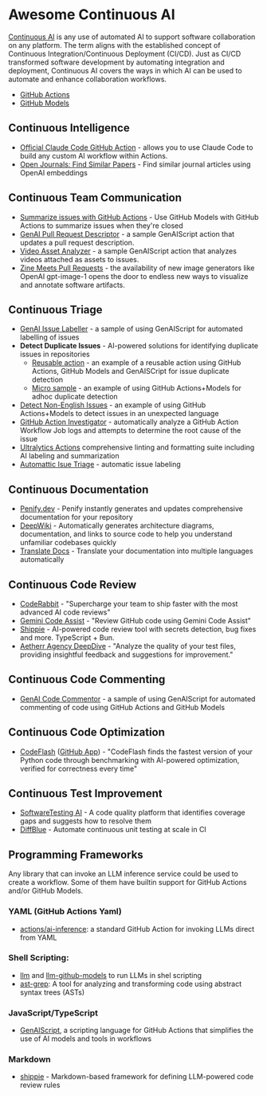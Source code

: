 # Awesome Continuous AI

[Continuous AI](https://githubnext.com/projects/continuous-ai/) is any use of automated AI to support software collaboration on any platform. The term aligns with the established concept of Continuous Integration/Continuous Deployment (CI/CD). Just as CI/CD transformed software development by automating integration and deployment, Continuous AI covers the ways in which AI can be used to automate and enhance collaboration workflows.

* [GitHub Actions](https://docs.github.com/en/actions)
* [GitHub Models](https://docs.github.com/en/github-models/)

## Continuous Intelligence

* [Official Claude Code GitHub Action](https://docs.anthropic.com/en/docs/claude-code/github-actions) - allows you to use Claude Code to build any custom AI workflow within Actions.
* [Open Journals: Find Similar Papers](https://github.com/openjournals/find-similar-papers) - Find similar journal articles using OpenAI embeddings

## Continuous Team Communication

* [Summarize issues with GitHub Actions](https://docs.github.com/en/github-models/github-models-at-scale/use-models-at-scale#example-use-github-models-with-github-actions-to-summarize-issues) - Use GitHub Models with GitHub Actions to summarize issues when they're closed
* [GenAI Pull Request Descriptor](https://github.com/pelikhan/action-genai-pull-request-descriptor/) - a sample GenAIScript action that updates a pull request description.
* [Video Asset Analyzer](https://github.com/pelikhan/action-genai-video-issue-analyzer) - a sample GenAIScript action that analyzes videos attached as assets to issues.
* [Zine Meets Pull Requests](https://microsoft.github.io/genaiscript/blog/zine-prs/#zines) - the availability of new image generators like OpenAI gpt-image-1 opens the door to endless new ways to visualize and annotate software artifacts.

## Continuous Triage

* [GenAI Issue Labeller](https://github.com/pelikhan/action-genai-issue-labeller) - a sample of using GenAIScript for automated labelling of issues
* **Detect Duplicate Issues** - AI-powered solutions for identifying duplicate issues in repositories
  * [Reusable action](https://github.com/pelikhan/action-genai-issue-dedup) - an example of a reusable action using GitHub Actions, GitHub Models and GenAISCript for issue duplicate detection
  * [Micro sample](https://github.com/home-assistant/core/blob/dev/.github/workflows/detect-duplicate-issues.yml) - an example of using GitHub Actions+Models for adhoc duplicate detection
* [Detect Non-English Issues](https://github.com/home-assistant/core/blob/dev/.github/workflows/detect-non-english-issues.yml) - an example of using GitHub Actions+Models to detect issues in an unexpected language
* [GitHub Action Investigator](https://microsoft.github.io/genaiscript/samples/gai/) - automatically analyze a GitHub Action Workflow Job logs and attempts to determine the root cause of the issue
* [Ultralytics Actions](https://github.com/ultralytics/actions) comprehensive linting and formatting suite including AI labeling and summarization
* [Automattic Isue Triage](https://github.com/Automattic/jetpack/tree/f1b24e51a215eb85e17de7844794d0cb512bfc42/projects/github-actions/repo-gardening) - automatic issue labeling

## Continuous Documentation

* [Penify.dev](https://www.penify.dev/) - Penify instantly generates and updates comprehensive documentation for your repository
* [DeepWiki](https://deepwiki.com/) - Automatically generates architecture diagrams, documentation, and links to source code to help you understand unfamiliar codebases quickly
* [Translate Docs](https://github.com/TanStack-dev/translate-docs-action) - Translate your documentation into multiple languages automatically

## Continuous Code Review

* [CodeRabbit](https://www.coderabbit.ai/) - "Supercharge your team to ship faster with the most advanced AI code reviews"
* [Gemini Code Assist](https://developers.google.com/gemini-code-assist/docs/review-github-code) - "Review GitHub code using Gemini Code Assist"
* [Shippie](https://github.com/mattzcarey/shippie) - AI-powered code review tool with secrets detection, bug fixes and more. TypeScript + Bun.
* [Aetherr Agency DeepDive](https://github.com/Aetherr-Agency/DeepDive/) - "Analyze the quality of your test files, providing insightful feedback and suggestions for improvement."

## Continuous Code Commenting

* [GenAI Code Commentor](https://github.com/pelikhan/action-genai-commentor/) - a sample of using GenAIScript for automated commenting of code using GitHub Actions and GitHub Models

## Continuous Code Optimization

* [CodeFlash](https://www.codeflash.ai/) ([GitHub App](https://github.com/marketplace/codeflash-ai)) - "CodeFlash finds the fastest version of your Python code through benchmarking with AI-powered optimization, verified for correctness every time"

## Continuous Test Improvement

* [SoftwareTesting AI](https://softwaretesting.ai/) - A code quality platform that identifies coverage gaps and suggests how to resolve them
* [DiffBlue](https://www.diffblue.com/ci-pipeline/) - Automate continuous unit testing at scale in CI

## Programming Frameworks

Any library that can invoke an LLM inference service could be used to create a workflow.
Some of them have builtin support for GitHub Actions and/or GitHub Models.

###  YAML (GitHub Actions Yaml)

* [actions/ai-inference](https://github.com/actions/ai-inference): a standard GitHub Action for invoking LLMs direct from YAML

### Shell Scripting:

* [llm](https://llm.datasette.io/) and [llm-github-models](https://github.com/tonybaloney/llm-github-models) to run LLMs in shel scripting
* [ast-grep](https://ast-grep.github.io/): A tool for analyzing and transforming code using abstract syntax trees (ASTs)

### JavaScript/TypeScript

* [GenAIScript](https://https://microsoft.github.io/genaiscript/), a scripting language for GitHub Actions that simplifies the use of AI models and tools in workflows

### Markdown

* [shippie](https://github.com/mattzcarey/shippie) - Markdown-based framework for defining LLM-powered code review rules
